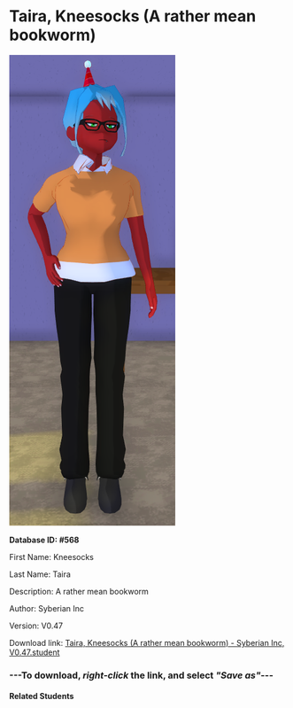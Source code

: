 # Taira, Kneesocks (A rather mean bookworm)

<img src="Files/Taira, Kneesocks (A rather mean bookworm).png" title="Taira, Kneesocks (A rather mean bookworm) - Syberian Inc, V0.47">

**Database ID: #568**

First Name: Kneesocks

Last Name: Taira

Description: A rather mean bookworm

Author: Syberian Inc

Version: V0.47

Download link: <a href="https://raw.githubusercontent.com/Arbiter1223/Daigaku-Gurashi-Custom-Students/master/Students/Files/Taira%2C%20Kneesocks%20(A%20rather%20mean%20bookworm)%20-%20Syberian%20Inc%2C%20V0.47.student">Taira, Kneesocks (A rather mean bookworm) - Syberian Inc, V0.47.student</a>

### ---**To download, _right-click_ the link, and select _"Save as"_**---

#### Related Students

